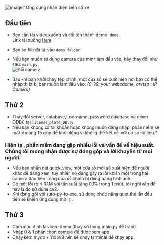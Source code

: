 ![image](https://github.com/user-attachments/assets/6a82f2fe-f89d-4244-b3f8-7b8532af51b9)# Ứng dụng nhận diện biển số xe
## Đầu tiên
- Bạn cần tải video xuống và đổi tên thành demo: `demo`.  
Link tải xuống [Here](https://www.youtube.com/watch?v=o4bRh9zzJaU)  
- Bạn bỏ file đã tải vào `demo folder`  
- Nếu bạn muốn sử dụng camera của mình làm đầu vào, hãy thay đổi như sau: `main.py`:  
![Đổi camera](https://github.com/user-attachments/assets/771f67cd-97c0-4495-99f0-700b7d18c480)

- Sau khi bạn khởi chạy tệp chính, một cửa sổ sẽ xuất hiện nơi bạn có thể nhập thiết bị bạn muốn làm đầu vào. *(0-99: your webcacme, or rtsp : IP Camera)*  

## Thứ 2
- Thay đổi server, database, username, password database và driver ODBC tại `license_plate_DB.py`
- Nếu bạn không có tài khoản hoặc không muốn đăng nhập, phần mềm sẽ mất khoảng 15 giây để khởi động vì không thể kết nối với cơ sở dữ liệu.*
### Hiện tại, phần mềm đang gặp nhiều lỗi và vấn đề về hiệu suất. Chúng tôi mong nhận được sự đóng góp và lời khuyên từ mọi người.
* Nếu bạn nhấn nút quick_view, một cửa sổ mới sẽ xuất hiện để người khác dễ dàng xem, tuy nhiên nó đang gây ra lỗi khiến một trong hai camera đầu tiên trong cửa sổ chính bị đóng băng hình ảnh.
* Có một lỗi rò rỉ RAM với tần suất tăng 0,1% trong 1 phút, tôi nghĩ vấn đề này là do sử dụng cv2.
* Khi đóng gói với auto-py-to-exe, sử dụng chức năng quẹt thẻ lần đầu tiên sẽ khiến ứng dụng mở lại.

## Thứ 3
- Cam mặc định là video demo (thay số trong main.py để train)
- Nhập 0 & 1 phần chọn camera để được xem app
- Chạy kèm mydb + Yolov8 nên sẽ chạy terminal để chạy app.
